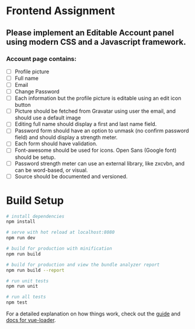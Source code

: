 # Frontend Assignment
## Please implement an Editable Account panel using modern CSS and a Javascript framework.
### Account page contains:
- [ ] Profile picture
- [ ] Full name
- [ ] Email
- [ ] Change Password
- [ ] Each information but the profile picture is editable using an edit icon button
- [ ] Picture should be fetched from Gravatar using user the email, and should
use a default image
- [ ] Editing full name should display a first and last name field.
- [ ] Password form should have an option to unmask (no confirm password field)
and should display a strength meter.
- [ ] Each form should have validation.
- [ ] Font-awesome should be used for icons. Open Sans (Google font) should be
setup.
- [ ] Password strength meter can use an external library, like zxcvbn, and can be
word-based, or visual.
- [ ] Source should be documented and versioned.

# Build Setup

``` bash
# install dependencies
npm install

# serve with hot reload at localhost:8080
npm run dev

# build for production with minification
npm run build

# build for production and view the bundle analyzer report
npm run build --report

# run unit tests
npm run unit

# run all tests
npm test
```

For a detailed explanation on how things work, check out the [guide](http://vuejs-templates.github.io/webpack/) and [docs for vue-loader](http://vuejs.github.io/vue-loader).
